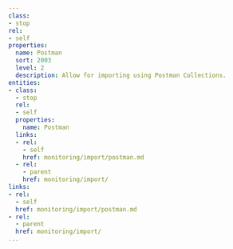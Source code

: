 ```yaml
---
class:
- stop
rel:
- self
properties:
  name: Postman
  sort: 2003
  level: 2
  description: Allow for importing using Postman Collections.
entities:
- class:
  - stop
  rel:
  - self
  properties:
    name: Postman
  links:
  - rel:
    - self
    href: monitoring/import/postman.md
  - rel:
    - parent
    href: monitoring/import/
links:
- rel:
  - self
  href: monitoring/import/postman.md
- rel:
  - parent
  href: monitoring/import/
...
```

